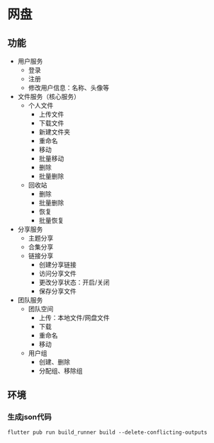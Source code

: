 # 网盘

## 功能

- 用户服务
    - 登录
    - 注册
    - 修改用户信息：名称、头像等
- 文件服务（核心服务）
    - 个人文件
        - 上传文件
        - 下载文件
        - 新建文件夹
        - 重命名
        - 移动
        - 批量移动
        - 删除
        - 批量删除
    - 回收站
        - 删除
        - 批量删除
        - 恢复
        - 批量恢复
- 分享服务
    - 主题分享
    - 合集分享
    - 链接分享
        - 创建分享链接
        - 访问分享文件
        - 更改分享状态：开启/关闭
        - 保存分享文件
- 团队服务
    - 团队空间
        - 上传：本地文件/网盘文件
        - 下载
        - 重命名
        - 移动
    - 用户组
        - 创建、删除
        - 分配组、移除组

## 环境

### 生成json代码

```shell
flutter pub run build_runner build --delete-conflicting-outputs
```